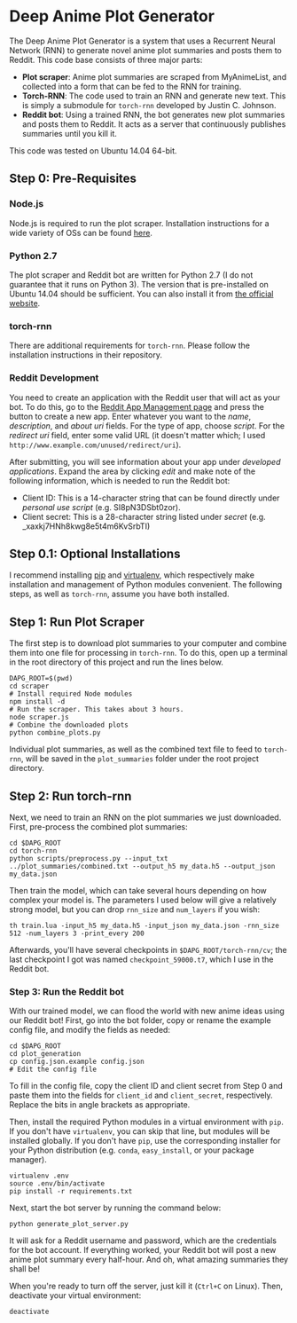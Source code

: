 # Deep Anime Plot Generator

The Deep Anime Plot Generator is a system that uses a Recurrent Neural Network (RNN) to generate novel anime plot summaries and posts them to Reddit. This code base consists of three major parts:

* **Plot scraper**: Anime plot summaries are scraped from MyAnimeList, and collected into a form that can be fed to the RNN for training.
* **Torch-RNN**: The code used to train an RNN and generate new text. This is simply a submodule for `torch-rnn` developed by Justin C. Johnson.
* **Reddit bot**: Using a trained RNN, the bot generates new plot summaries and posts them to Reddit. It acts as a server that continuously publishes summaries until you kill it.

This code was tested on Ubuntu 14.04 64-bit.


## Step 0: Pre-Requisites

### Node.js

Node.js is required to run the plot scraper. Installation instructions for a wide variety of OSs can be found [here](https://nodejs.org/en/download/package-manager/).

### Python 2.7

The plot scraper and Reddit bot are written for Python 2.7 (I do not guarantee that it runs on Python 3). The version that is pre-installed on Ubuntu 14.04 should be sufficient. You can also install it from [the official website](https://www.python.org/downloads/).

### torch-rnn

There are additional requirements for `torch-rnn`. Please follow the installation instructions in their repository.

### Reddit Development

You need to create an application with the Reddit user that will act as your bot. To do this, go to the [Reddit App Management page](https://www.reddit.com/prefs/apps/) and press the button to create a new app. Enter whatever you want to the _name_, _description_, and _about uri_ fields. For the type of app, choose _script_. For the _redirect uri_ field, enter some valid URL (it doesn't matter which; I used `http://www.example.com/unused/redirect/uri`).

After submitting, you will see information about your app under _developed applications_. Expand the area by clicking _edit_ and make note of the following information, which is needed to run the Reddit bot:

* Client ID: This is a 14-character string that can be found directly under _personal use script_ (e.g. SI8pN3DSbt0zor).
* Client secret: This is a 28-character string listed under _secret_ (e.g. _xaxkj7HNh8kwg8e5t4m6KvSrbTI)


## Step 0.1: Optional Installations

I recommend installing [pip](https://pip.pypa.io//en/latest/installing/) and [virtualenv](https://virtualenv.pypa.io/en/stable/installation/), which respectively make installation and management of Python modules convenient. The following steps, as well as `torch-rnn`, assume you have both installed.


## Step 1: Run Plot Scraper

The first step is to download plot summaries to your computer and combine them into one file for processing in `torch-rnn`. To do this, open up a terminal in the root directory of this project and run the lines below.

```
DAPG_ROOT=$(pwd)
cd scraper
# Install required Node modules
npm install -d
# Run the scraper. This takes about 3 hours.
node scraper.js
# Combine the downloaded plots
python combine_plots.py
```

Individual plot summaries, as well as the combined text file to feed to `torch-rnn`, will be saved in the `plot_summaries` folder under the root project directory.


## Step 2: Run torch-rnn

Next, we need to train an RNN on the plot summaries we just downloaded. First, pre-process the combined plot summaries:

```
cd $DAPG_ROOT
cd torch-rnn
python scripts/preprocess.py --input_txt ../plot_summaries/combined.txt --output_h5 my_data.h5 --output_json my_data.json
```

Then train the model, which can take several hours depending on how complex your model is. The parameters I used below will give a relatively strong model, but you can drop `rnn_size` and `num_layers` if you wish:

```
th train.lua -input_h5 my_data.h5 -input_json my_data.json -rnn_size 512 -num_layers 3 -print_every 200
```

Afterwards, you'll have several checkpoints in `$DAPG_ROOT/torch-rnn/cv`; the last checkpoint I got was named `checkpoint_59000.t7`, which I use in the Reddit bot.


### Step 3: Run the Reddit bot

With our trained model, we can flood the world with new anime ideas using our Reddit bot! First, go into the bot folder, copy or rename the example config file, and modify the fields as needed:

```
cd $DAPG_ROOT
cd plot_generation
cp config.json.example config.json
# Edit the config file
```

To fill in the config file, copy the client ID and client secret from Step 0 and paste them into the fields for `client_id` and `client_secret`, respectively. Replace the bits in angle brackets as appropriate.

Then, install the required Python modules in a virtual environment with `pip`. If you don't have `virtualenv`, you can skip that line, but modules will be installed globally. If you don't have `pip`, use the corresponding installer for your Python distribution (e.g. `conda`, `easy_install`, or your package manager).

```
virtualenv .env
source .env/bin/activate
pip install -r requirements.txt
```

Next, start the bot server by running the command below:

```
python generate_plot_server.py
```

It will ask for a Reddit username and password, which are the credentials for the bot account. If everything worked, your Reddit bot will post a new anime plot summary every half-hour. And oh, what amazing summaries they shall be!

When you're ready to turn off the server, just kill it (`Ctrl+C` on Linux). Then, deactivate your virtual environment:

```
deactivate
```
